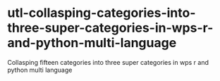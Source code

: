# utl-collasping-categories-into-three-super-categories-in-wps-r-and-python-multi-language
Collasping fifteen categories into three super categories in wps r and python multi language
